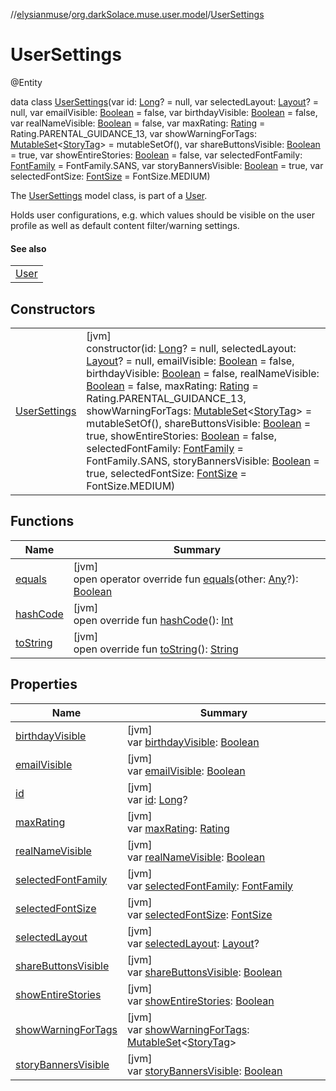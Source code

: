 //[elysianmuse](../../../index.md)/[org.darkSolace.muse.user.model](../index.md)/[UserSettings](index.md)

# UserSettings

@Entity

data class [UserSettings](index.md)(var id: [Long](https://kotlinlang.org/api/latest/jvm/stdlib/kotlin/-long/index.html)? = null, var selectedLayout: [Layout](../../org.darkSolace.muse.layout.model/-layout/index.md)? = null, var emailVisible: [Boolean](https://kotlinlang.org/api/latest/jvm/stdlib/kotlin/-boolean/index.html) = false, var birthdayVisible: [Boolean](https://kotlinlang.org/api/latest/jvm/stdlib/kotlin/-boolean/index.html) = false, var realNameVisible: [Boolean](https://kotlinlang.org/api/latest/jvm/stdlib/kotlin/-boolean/index.html) = false, var maxRating: [Rating](../../org.darkSolace.muse.story.model/-rating/index.md) = Rating.PARENTAL_GUIDANCE_13, var showWarningForTags: [MutableSet](https://kotlinlang.org/api/latest/jvm/stdlib/kotlin.collections/-mutable-set/index.html)&lt;[StoryTag](../../org.darkSolace.muse.story.model/-story-tag/index.md)&gt; = mutableSetOf(), var shareButtonsVisible: [Boolean](https://kotlinlang.org/api/latest/jvm/stdlib/kotlin/-boolean/index.html) = true, var showEntireStories: [Boolean](https://kotlinlang.org/api/latest/jvm/stdlib/kotlin/-boolean/index.html) = false, var selectedFontFamily: [FontFamily](../../org.darkSolace.muse.layout.model/-font-family/index.md) = FontFamily.SANS, var storyBannersVisible: [Boolean](https://kotlinlang.org/api/latest/jvm/stdlib/kotlin/-boolean/index.html) = true, var selectedFontSize: [FontSize](../../org.darkSolace.muse.layout.model/-font-size/index.md) = FontSize.MEDIUM)

The [UserSettings](index.md) model class, is part of a [User](../-user/index.md).

Holds user configurations, e.g. which values should be visible on the user profile as well as default content filter/warning settings.

#### See also

| |
|---|
| [User](../-user/index.md) |

## Constructors

| | |
|---|---|
| [UserSettings](-user-settings.md) | [jvm]<br>constructor(id: [Long](https://kotlinlang.org/api/latest/jvm/stdlib/kotlin/-long/index.html)? = null, selectedLayout: [Layout](../../org.darkSolace.muse.layout.model/-layout/index.md)? = null, emailVisible: [Boolean](https://kotlinlang.org/api/latest/jvm/stdlib/kotlin/-boolean/index.html) = false, birthdayVisible: [Boolean](https://kotlinlang.org/api/latest/jvm/stdlib/kotlin/-boolean/index.html) = false, realNameVisible: [Boolean](https://kotlinlang.org/api/latest/jvm/stdlib/kotlin/-boolean/index.html) = false, maxRating: [Rating](../../org.darkSolace.muse.story.model/-rating/index.md) = Rating.PARENTAL_GUIDANCE_13, showWarningForTags: [MutableSet](https://kotlinlang.org/api/latest/jvm/stdlib/kotlin.collections/-mutable-set/index.html)&lt;[StoryTag](../../org.darkSolace.muse.story.model/-story-tag/index.md)&gt; = mutableSetOf(), shareButtonsVisible: [Boolean](https://kotlinlang.org/api/latest/jvm/stdlib/kotlin/-boolean/index.html) = true, showEntireStories: [Boolean](https://kotlinlang.org/api/latest/jvm/stdlib/kotlin/-boolean/index.html) = false, selectedFontFamily: [FontFamily](../../org.darkSolace.muse.layout.model/-font-family/index.md) = FontFamily.SANS, storyBannersVisible: [Boolean](https://kotlinlang.org/api/latest/jvm/stdlib/kotlin/-boolean/index.html) = true, selectedFontSize: [FontSize](../../org.darkSolace.muse.layout.model/-font-size/index.md) = FontSize.MEDIUM) |

## Functions

| Name | Summary |
|---|---|
| [equals](equals.md) | [jvm]<br>open operator override fun [equals](equals.md)(other: [Any](https://kotlinlang.org/api/latest/jvm/stdlib/kotlin/-any/index.html)?): [Boolean](https://kotlinlang.org/api/latest/jvm/stdlib/kotlin/-boolean/index.html) |
| [hashCode](hash-code.md) | [jvm]<br>open override fun [hashCode](hash-code.md)(): [Int](https://kotlinlang.org/api/latest/jvm/stdlib/kotlin/-int/index.html) |
| [toString](to-string.md) | [jvm]<br>open override fun [toString](to-string.md)(): [String](https://kotlinlang.org/api/latest/jvm/stdlib/kotlin/-string/index.html) |

## Properties

| Name | Summary |
|---|---|
| [birthdayVisible](birthday-visible.md) | [jvm]<br>var [birthdayVisible](birthday-visible.md): [Boolean](https://kotlinlang.org/api/latest/jvm/stdlib/kotlin/-boolean/index.html) |
| [emailVisible](email-visible.md) | [jvm]<br>var [emailVisible](email-visible.md): [Boolean](https://kotlinlang.org/api/latest/jvm/stdlib/kotlin/-boolean/index.html) |
| [id](id.md) | [jvm]<br>var [id](id.md): [Long](https://kotlinlang.org/api/latest/jvm/stdlib/kotlin/-long/index.html)? |
| [maxRating](max-rating.md) | [jvm]<br>var [maxRating](max-rating.md): [Rating](../../org.darkSolace.muse.story.model/-rating/index.md) |
| [realNameVisible](real-name-visible.md) | [jvm]<br>var [realNameVisible](real-name-visible.md): [Boolean](https://kotlinlang.org/api/latest/jvm/stdlib/kotlin/-boolean/index.html) |
| [selectedFontFamily](selected-font-family.md) | [jvm]<br>var [selectedFontFamily](selected-font-family.md): [FontFamily](../../org.darkSolace.muse.layout.model/-font-family/index.md) |
| [selectedFontSize](selected-font-size.md) | [jvm]<br>var [selectedFontSize](selected-font-size.md): [FontSize](../../org.darkSolace.muse.layout.model/-font-size/index.md) |
| [selectedLayout](selected-layout.md) | [jvm]<br>var [selectedLayout](selected-layout.md): [Layout](../../org.darkSolace.muse.layout.model/-layout/index.md)? |
| [shareButtonsVisible](share-buttons-visible.md) | [jvm]<br>var [shareButtonsVisible](share-buttons-visible.md): [Boolean](https://kotlinlang.org/api/latest/jvm/stdlib/kotlin/-boolean/index.html) |
| [showEntireStories](show-entire-stories.md) | [jvm]<br>var [showEntireStories](show-entire-stories.md): [Boolean](https://kotlinlang.org/api/latest/jvm/stdlib/kotlin/-boolean/index.html) |
| [showWarningForTags](show-warning-for-tags.md) | [jvm]<br>var [showWarningForTags](show-warning-for-tags.md): [MutableSet](https://kotlinlang.org/api/latest/jvm/stdlib/kotlin.collections/-mutable-set/index.html)&lt;[StoryTag](../../org.darkSolace.muse.story.model/-story-tag/index.md)&gt; |
| [storyBannersVisible](story-banners-visible.md) | [jvm]<br>var [storyBannersVisible](story-banners-visible.md): [Boolean](https://kotlinlang.org/api/latest/jvm/stdlib/kotlin/-boolean/index.html) |
